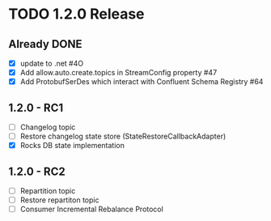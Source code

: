 # TODO 1.2.0 Release

## Already DONE
- [X] update to .net #4O
- [X] Add allow.auto.create.topics in StreamConfig property #47
- [X] Add ProtobufSerDes which interact with Confluent Schema Registry #64

## 1.2.0 - RC1
- [ ] Changelog topic
- [ ] Restore changelog state store (StateRestoreCallbackAdapter)
- [X] Rocks DB state implementation

## 1.2.0 - RC2
- [ ] Repartition topic
- [ ] Restore repartiton topic
- [ ] Consumer Incremental Rebalance Protocol